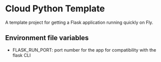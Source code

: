 # Cloud Python Template

A template project for getting a Flask application running quickly on Fly.

## Environment file variables

* FLASK_RUN_PORT: port number for the app for compatibility with the flask CLI
